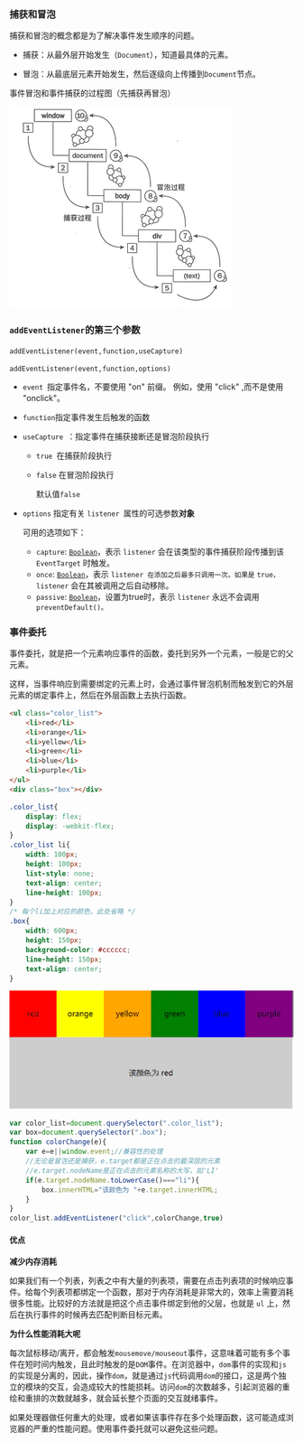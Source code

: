 ### 捕获和冒泡

捕获和冒泡的概念都是为了解决事件发生顺序的问题。

- 捕获：从最外层开始发生（`Document`），知道最具体的元素。

- 冒泡：从最底层元素开始发生，然后逐级向上传播到`Document`节点。


事件冒泡和事件捕获的过程图（先捕获再冒泡）

![img](../images/16a2654b0dd928ef)

### `addEventListener`的第三个参数
`addEventListener(event,function,useCapture)`

`addEventListener(event,function,options)`

- `event `指定事件名，不要使用 "on" 前缀。 例如，使用 "click" ,而不是使用 "onclick"。

- `function`指定事件发生后触发的函数

- `useCapture `：指定事件在捕获接断还是冒泡阶段执行

  - `true `在捕获阶段执行

  - `false` 在冒泡阶段执行

    默认值`false`

- `options` 指定有关 `listener `属性的可选参数**对象** 

  可用的选项如下：

  - `capture`:  [`Boolean`](https://developer.mozilla.org/zh-CN/docs/Web/JavaScript/Reference/Boolean)，表示 `listener` 会在该类型的事件捕获阶段传播到该 `EventTarget` 时触发。
  - `once`:  [`Boolean`](https://developer.mozilla.org/zh-CN/docs/Web/JavaScript/Reference/Boolean)，表示 `listener 在添加之后最多只调用一次。如果是` `true，` `listener` 会在其被调用之后自动移除。
  - `passive`: [`Boolean`](https://developer.mozilla.org/zh-CN/docs/Web/JavaScript/Reference/Boolean)，设置为true时，表示 `listener` 永远不会调用 `preventDefault()。`

### 事件委托

事件委托，就是把一个元素响应事件的函数，委托到另外一个元素，一般是它的父元素。

这样，当事件响应到需要绑定的元素上时，会通过事件冒泡机制而触发到它的外层元素的绑定事件上，然后在外层函数上去执行函数。

```html
<ul class="color_list">        
    <li>red</li>        
    <li>orange</li>        
    <li>yellow</li>        
    <li>green</li>        
    <li>blue</li>        
    <li>purple</li>    
</ul>
<div class="box"></div>
```

```css
.color_list{            
    display: flex;            
    display: -webkit-flex;        
}        
.color_list li{            
    width: 100px;            
    height: 100px;            
    list-style: none;            
    text-align: center;            
    line-height: 100px;        
}
/* 每个li加上对应的颜色，此处省略 */
.box{            
    width: 600px;            
    height: 150px;            
    background-color: #cccccc;            
    line-height: 150px;            
    text-align: center;        
}
```

![img](../images/16a264146329fa93)

```javascript
var color_list=document.querySelector(".color_list");
var box=document.querySelector(".box");            
function colorChange(e){
    var e=e||window.event;//兼容性的处理
    //无论是冒泡还是捕获，e.target都是正在点击的最深层的元素
    //e.target.nodeName是正在点击的元素名称的大写，如'LI'
    if(e.target.nodeName.toLowerCase()==="li"){                    
        box.innerHTML="该颜色为 "+e.target.innerHTML;                
    }                            
}            
color_list.addEventListener("click",colorChange,true)
```

#### 优点

**减少内存消耗**

如果我们有一个列表，列表之中有大量的列表项，需要在点击列表项的时候响应事件。给每个列表项都绑定一个函数，那对于内存消耗是非常大的，效率上需要消耗很多性能。比较好的方法就是把这个点击事件绑定到他的父层，也就是 `ul` 上，然后在执行事件的时候再去匹配判断目标元素。

**为什么性能消耗大呢**

每次鼠标移动/离开，都会触发`mousemove/mouseout`事件，这意味着可能有多个事件在短时间内触发，且此时触发的是`DOM`事件。在浏览器中，`dom`事件的实现和`js`的实现是分离的，因此，操作`dom`，就是通过`js`代码调用`dom`的接口，这是两个独立的模块的交互，会造成较大的性能损耗。访问`dom`的次数越多，引起浏览器的重绘和重排的次数就越多，就会延长整个页面的交互就绪事件。

如果处理器做任何重大的处理，或者如果该事件存在多个处理函数，这可能造成浏览器的严重的性能问题。使用事件委托就可以避免这些问题。